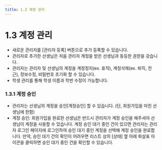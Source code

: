 ```yaml
---
title: 1.3 계정 관리
---
```

# 1.3 계정 관리

* 새로운 관리자를 [관리자 등록] 버튼으로 추가 등록할 수 있습니다.
* 관리자로 추가한 선생님은 처음 관리자 계정을 받은 선생님과 동등한 권한을 갖습니다.
* 관리자는 관리자 및 선생님의 계정을 계정정지(ex. 휴직), 계정삭제(ex. 퇴직, 전근), 정보수정, 비밀번호 초기화 할 수 있습니다.
* 학생 관리를 통해 학생 이름과 학번 수정이 가능합니다.

### 1.3.1 계정 승인

* 관리자는 선생님의 계정을 승인\[계정승인] 할 수 있습니다. 
  (단, 회원가입을 마친 선생님에 한함)
* 계정 승인: 회원가입을 완료한 선생님은 반드시 관리자가 계정 승인을 해주셔야 선생님이 계정을 사용할 수 있습니다. 계정 승인 대기 중인 건이 있으면 관리자는 관리자 로그인 페이지에 로그인하여 승인 대기 중인 계정을 선택해 계정 승인을 완료합니다. 
  만약, 승인 대기 건의 확인이 어려우면 리스트 상의 \[상태] 옆 아래 화살표 아이콘을 클릭하면 승인 대기 중인 건을 확인할 수 있습니다.
